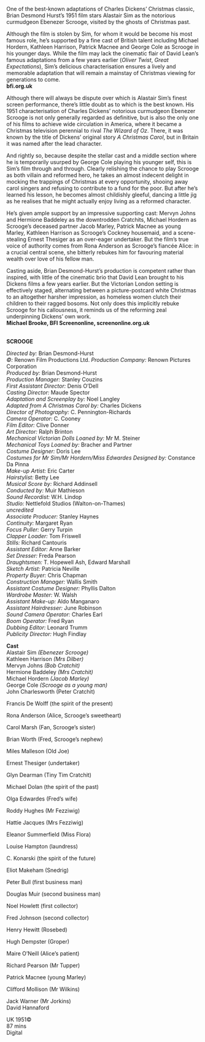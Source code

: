 



One of the best-known adaptations of Charles Dickens’ Christmas classic, Brian Desmond Hurst’s 1951 film stars Alastair Sim as the notorious curmudgeon Ebenezer Scrooge, visited by the ghosts of Christmas past.

Although the film is stolen by Sim, for whom it would be become his most famous role, he’s supported by a fine cast of British talent including Michael Hordern, Kathleen Harrison, Patrick Macnee and George Cole as Scrooge in his younger days. While the film may lack the cinematic flair of David Lean’s famous adaptations from a few years earlier (_Oliver Twist_, _Great Expectations_), Sim’s delicious characterisation ensures a lively and memorable adaptation that will remain a mainstay of Christmas viewing for generations to come.  
**bfi.org.uk**  

Although there will always be dispute over which is Alastair Sim’s finest screen performance, there’s little doubt as to which is the best known. His 1951 characterisation of Charles Dickens’ notorious curmudgeon Ebenezer Scrooge is not only generally regarded as definitive, but is also the only one of his films to achieve wide circulation in America, where it became a Christmas television perennial to rival _The Wizard of Oz_. There, it was known by the title of Dickens’ original story _A Christmas Carol_, but in Britain it was named after the lead character.

And rightly so, because despite the stellar cast and a middle section where he is temporarily usurped by George Cole playing his younger self, this is Sim’s film through and through. Clearly relishing the chance to play Scrooge as both villain and reformed hero, he takes an almost indecent delight in mocking the trappings of Christmas at every opportunity, shooing away carol singers and refusing to contribute to a fund for the poor. But after he’s learned his lesson, he becomes almost childishly gleeful, dancing a little jig as he realises that he might actually enjoy living as a reformed character.

He’s given ample support by an impressive supporting cast: Mervyn Johns and Hermione Baddeley as the downtrodden Cratchits, Michael Hordern as Scrooge’s deceased partner Jacob Marley, Patrick Macnee as young Marley, Kathleen Harrison as Scrooge’s Cockney housemaid, and a scene-stealing Ernest Thesiger as an over-eager undertaker. But the film’s true voice of authority comes from Rona Anderson as Scrooge’s fiancée Alice: in a crucial central scene, she bitterly rebukes him for favouring material wealth over love of his fellow man.

Casting aside, Brian Desmond-Hurst’s production is competent rather than inspired, with little of the cinematic brio that David Lean brought to his Dickens films a few years earlier. But the Victorian London setting is effectively staged, alternating between a picture-postcard white Christmas to an altogether harsher impression, as homeless women clutch their children to their ragged bosoms. Not only does this implicitly rebuke Scrooge for his callousness, it reminds us of the reforming zeal underpinning Dickens’ own work.  
**Michael Brooke, BFI Screenonline, screenonline.org.uk**  
<br>

**SCROOGE**

_Directed by:_ Brian Desmond-Hurst  
_©:_  Renown Film Productions Ltd.
_Production Company:_ Renown Pictures Corporation  
_Produced by:_ Brian Desmond-Hurst  
_Production Manager:_ Stanley Couzins  
_First Assistant Director:_ Denis O’Dell  
_Casting Director:_ Maude Spector  
_Adaptation and Screenplay by:_ Noel Langley  
_Adapted from A Christmas Carol by:_  Charles Dickens  
_Director of Photography:_ C. Pennington-Richards  
_Camera Operator:_ C. Cooney  
_Film Editor:_ Clive Donner  
_Art Director:_ Ralph Brinton  
_Mechanical Victorian Dolls Loaned by:_ Mr M. Steiner  
_Mechanical Toys Loaned by:_ Bracher and Partner  
_Costume Designer:_ Doris Lee  
_Costumes for Mr Sim/Mr Hordern/Miss Edwardes Designed by:_ Constance Da Pinna  
_Make-up Artist:_ Eric Carter  
_Hairstylist:_ Betty Lee  
_Musical Score by:_ Richard Addinsell  
_Conducted by:_ Muir Mathieson  
_Sound Recordist:_ W.H. Lindop  
_Studio:_ Nettlefold Studios (Walton-on-Thames)  
_uncredited_  
_Associate Producer:_ Stanley Haynes  
_Continuity:_ Margaret Ryan  
_Focus Puller:_ Gerry Turpin  
_Clapper Loader:_ Tom Friswell  
_Stills:_ Richard Cantouris  
_Assistant Editor:_ Anne Barker  
_Set Dresser:_ Freda Pearson  
_Draughtsmen:_ T. Hopewell Ash, Edward Marshall  
_Sketch Artist:_ Patricia Neville  
_Property Buyer:_ Chris Chapman  
_Construction Manager:_ Wallis Smith  
_Assistant Costume Designer:_ Phyllis Dalton  
_Wardrobe Master:_ W. Walsh  
_Assistant Make-up:_ Aldo Manganaro  
_Assistant Hairdresser:_ June Robinson  
_Sound Camera Operator:_ Charles Earl  
_Boom Operator:_ Fred Ryan  
_Dubbing Editor:_ Leonard Trumm  
_Publicity Director:_ Hugh Findlay  

**Cast**  
Alastair Sim _(Ebenezer Scrooge)_  
Kathleen Harrison _(Mrs Dilber)_  
Mervyn Johns _(Bob Cratchit)_  
Hermione Baddeley _(Mrs Cratchit)_  
Michael Hordern _(Jacob Marley)_  
George Cole _(Scrooge as a young man)_  
John Charlesworth (Peter Cratchit)

Francis De Wolff (the spirit of the present)

Rona Anderson (Alice, Scrooge’s sweetheart)

Carol Marsh (Fan, Scrooge’s sister)

Brian Worth (Fred, Scrooge’s nephew)

Miles Malleson (Old Joe)

Ernest Thesiger (undertaker)

Glyn Dearman (Tiny Tim Cratchit)

Michael Dolan (the spirit of the past)

Olga Edwardes (Fred’s wife)

Roddy Hughes (Mr Fezziwig)

Hattie Jacques (Mrs Fezziwig)

Eleanor Summerfield (Miss Flora)

Louise Hampton (laundress)

C. Konarski (the spirit of the future)

Eliot Makeham (Snedrig)

Peter Bull (first business man)

Douglas Muir (second business man)

Noel Howlett (first collector)

Fred Johnson (second collector)

Henry Hewitt (Rosebed)

Hugh Dempster (Groper)

Maire O’Neill (Alice’s patient)

Richard Pearson (Mr Tupper)

Patrick Macnee (young Marley)

Clifford Mollison (Mr Wilkins)

Jack Warner (Mr Jorkins)  
David Hannaford  

UK 1951©  
87 mins  
Digital  
<!--stackedit_data:
eyJoaXN0b3J5IjpbMTY0NzA4NTc1MV19
-->